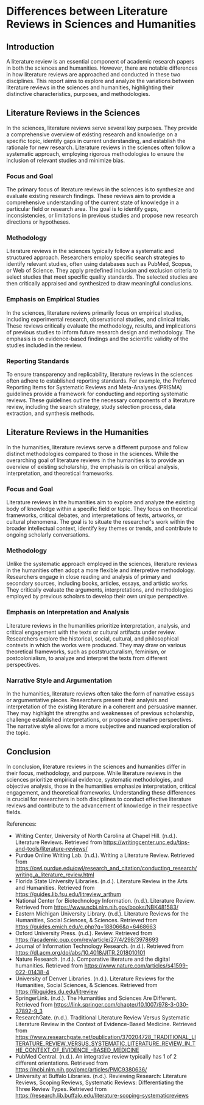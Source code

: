 # Differences between Literature Reviews in Sciences and Humanities

## Introduction

A literature review is an essential component of academic research papers in both the sciences and humanities. However, there are notable differences in how literature reviews are approached and conducted in these two disciplines. This report aims to explore and analyze the variations between literature reviews in the sciences and humanities, highlighting their distinctive characteristics, purposes, and methodologies.

## Literature Reviews in the Sciences

In the sciences, literature reviews serve several key purposes. They provide a comprehensive overview of existing research and knowledge on a specific topic, identify gaps in current understanding, and establish the rationale for new research. Literature reviews in the sciences often follow a systematic approach, employing rigorous methodologies to ensure the inclusion of relevant studies and minimize bias.

### Focus and Goal

The primary focus of literature reviews in the sciences is to synthesize and evaluate existing research findings. These reviews aim to provide a comprehensive understanding of the current state of knowledge in a particular field or research area. The goal is to identify gaps, inconsistencies, or limitations in previous studies and propose new research directions or hypotheses.

### Methodology

Literature reviews in the sciences typically follow a systematic and structured approach. Researchers employ specific search strategies to identify relevant studies, often using databases such as PubMed, Scopus, or Web of Science. They apply predefined inclusion and exclusion criteria to select studies that meet specific quality standards. The selected studies are then critically appraised and synthesized to draw meaningful conclusions.

### Emphasis on Empirical Studies

In the sciences, literature reviews primarily focus on empirical studies, including experimental research, observational studies, and clinical trials. These reviews critically evaluate the methodology, results, and implications of previous studies to inform future research design and methodology. The emphasis is on evidence-based findings and the scientific validity of the studies included in the review.

### Reporting Standards

To ensure transparency and replicability, literature reviews in the sciences often adhere to established reporting standards. For example, the Preferred Reporting Items for Systematic Reviews and Meta-Analyses (PRISMA) guidelines provide a framework for conducting and reporting systematic reviews. These guidelines outline the necessary components of a literature review, including the search strategy, study selection process, data extraction, and synthesis methods.

## Literature Reviews in the Humanities

In the humanities, literature reviews serve a different purpose and follow distinct methodologies compared to those in the sciences. While the overarching goal of literature reviews in the humanities is to provide an overview of existing scholarship, the emphasis is on critical analysis, interpretation, and theoretical frameworks.

### Focus and Goal

Literature reviews in the humanities aim to explore and analyze the existing body of knowledge within a specific field or topic. They focus on theoretical frameworks, critical debates, and interpretations of texts, artworks, or cultural phenomena. The goal is to situate the researcher's work within the broader intellectual context, identify key themes or trends, and contribute to ongoing scholarly conversations.

### Methodology

Unlike the systematic approach employed in the sciences, literature reviews in the humanities often adopt a more flexible and interpretive methodology. Researchers engage in close reading and analysis of primary and secondary sources, including books, articles, essays, and artistic works. They critically evaluate the arguments, interpretations, and methodologies employed by previous scholars to develop their own unique perspective.

### Emphasis on Interpretation and Analysis

Literature reviews in the humanities prioritize interpretation, analysis, and critical engagement with the texts or cultural artifacts under review. Researchers explore the historical, social, cultural, and philosophical contexts in which the works were produced. They may draw on various theoretical frameworks, such as poststructuralism, feminism, or postcolonialism, to analyze and interpret the texts from different perspectives.

### Narrative Style and Argumentation

In the humanities, literature reviews often take the form of narrative essays or argumentative pieces. Researchers present their analysis and interpretation of the existing literature in a coherent and persuasive manner. They may highlight the strengths and weaknesses of previous scholarship, challenge established interpretations, or propose alternative perspectives. The narrative style allows for a more subjective and nuanced exploration of the topic.

## Conclusion

In conclusion, literature reviews in the sciences and humanities differ in their focus, methodology, and purpose. While literature reviews in the sciences prioritize empirical evidence, systematic methodologies, and objective analysis, those in the humanities emphasize interpretation, critical engagement, and theoretical frameworks. Understanding these differences is crucial for researchers in both disciplines to conduct effective literature reviews and contribute to the advancement of knowledge in their respective fields.

References:

- Writing Center, University of North Carolina at Chapel Hill. (n.d.). Literature Reviews. Retrieved from https://writingcenter.unc.edu/tips-and-tools/literature-reviews/
- Purdue Online Writing Lab. (n.d.). Writing a Literature Review. Retrieved from https://owl.purdue.edu/owl/research_and_citation/conducting_research/writing_a_literature_review.html
- Florida State University Libraries. (n.d.). Literature Review in the Arts and Humanities. Retrieved from https://guides.lib.fsu.edu/litreview_arthum
- National Center for Biotechnology Information. (n.d.). Literature Review. Retrieved from https://www.ncbi.nlm.nih.gov/books/NBK481583/
- Eastern Michigan University Library. (n.d.). Literature Reviews for the Humanities, Social Sciences, & Sciences. Retrieved from https://guides.emich.edu/c.php?g=188066&p=6468663
- Oxford University Press. (n.d.). Review. Retrieved from https://academic.oup.com/rev/article/27/4/298/3978693
- Journal of Information Technology Research. (n.d.). Retrieved from https://dl.acm.org/doi/abs/10.4018/JITR.2018010101
- Nature Research. (n.d.). Comparative literature and the digital humanities. Retrieved from https://www.nature.com/articles/s41599-022-01438-4
- University of Denver Libraries. (n.d.). Literature Reviews for the Humanities, Social Sciences, & Sciences. Retrieved from https://libguides.du.edu/litreview
- SpringerLink. (n.d.). The Humanities and Sciences Are Different. Retrieved from https://link.springer.com/chapter/10.1007/978-3-030-37892-9_3
- ResearchGate. (n.d.). Traditional Literature Review Versus Systematic Literature Review in the Context of Evidence-Based Medicine. Retrieved from https://www.researchgate.net/publication/370204728_TRADITIONAL_LITERATURE_REVIEW_VERSUS_SYSTEMATIC_LITERATURE_REVIEW_IN_THE_CONTEXT_OF_EVIDENCE_-BASED_MEDICINE
- PubMed Central. (n.d.). An integrative review typically has 1 of 2 different orientations. Retrieved from https://ncbi.nlm.nih.gov/pmc/articles/PMC9380636/
- University at Buffalo Libraries. (n.d.). Reviewing Research: Literature Reviews, Scoping Reviews, Systematic Reviews: Differentiating the Three Review Types. Retrieved from https://research.lib.buffalo.edu/literature-scoping-systematicreviews
